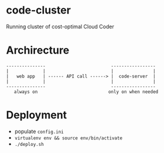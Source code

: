 # code-cluster
Running cluster of cost-optimal Cloud Coder

# Archirecture

```
---------------                         -----------------
|             |                         |               |
|   web app   | ------ API call ------> |  code-server  | 
|             |                         |               |
---------------                         -----------------
   always on                           only on when needed
```
   
 # Deployment
 - populate `config.ini`
 - `virtualenv env && source env/bin/activate`
 - `./deploy.sh`
 
